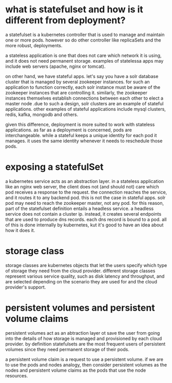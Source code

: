 # what is statefulset and how is it different from deployment?

a statefulset is a kubernetes controller that is used to manage and maintain one or more pods. however so do other controller like replicaSets and the more robust, deployments.

a stateless application is one that does not care which network it is using, and it does not need permanent storage. examples of statelessa apps may include web servers (apache, nginx or tomcat).

on other hand, we have stateful apps. let's say you have a solr database cluster that is managed by several zookeeper instances. for such an application to function correctly, each solr instance must be aware of the zookeeper instances that are controlling it. similarly, the zookeeper instances themselves establish connections between each other to elect a master node .due to such a design, solr clusters are an example of stateful applications. other examples of stateful applications include mysql clusters, redis, kafka, mongodb and others.

given this difference, deployment is more suited to work with stateless applications. as far as a deployment is concerned, pods are interchangeable. while a stateful keeps a unique identity for each pod it manages. it uses the same identity whenever it needs to reschedule those pods.

# exposing a statefulSet

a kubernetes service acts as an abstraction layer. in a stateless application like an nginx web server, the client does not (and should not) care which pod receives a response to the request. the connection reaches the service, and it routes it to any backend pod. this is not the case in stateful apps. solr pod may need to reach the zookeeper master, not any pod. for this reason, part of the statefulset definition entails a headless service. a headless service does not contain a cluster ip. instead, it creates several endpoints that are used to produce dns records. each dns record is bound to a pod. all of this is done internally by kubernetes, kut it's good to have an idea about how it does it.

# storage class

storage classes are kubernetes objects that let the users specify which type of storage they need from the cloud provider. different storage classes represent various service quality, such as disk latency and throughput, and are selected depending on the scenario they are used for and the cloud provider's support.

# persistent volumes and persistent volume claims

persistent volumes act as an abtraction layer ot save the user from going into the details of how storage is managed and provisioned by each cloud provider. by definition statefulsets are the most frequent users of persistent volumes since they need permanent storage of their pods.

a persistent volume claim is a request to use a persistent volume. if we are to use the pods and nodes analogy, then consider persistent volumes as the nodes and persistent volume claims as the pods that use the node resources.

